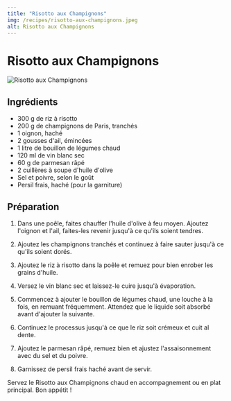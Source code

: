 ```yaml
---
title: "Risotto aux Champignons"
img: /recipes/risotto-aux-champignons.jpeg
alt: Risotto aux Champignons
---
```


# Risotto aux Champignons

![Risotto aux Champignons](/recipes/risotto-aux-champignons.jpeg)

## Ingrédients

- 300 g de riz à risotto
- 200 g de champignons de Paris, tranchés
- 1 oignon, haché
- 2 gousses d'ail, émincées
- 1 litre de bouillon de légumes chaud
- 120 ml de vin blanc sec
- 60 g de parmesan râpé
- 2 cuillères à soupe d'huile d'olive
- Sel et poivre, selon le goût
- Persil frais, haché (pour la garniture)

## Préparation

1. Dans une poêle, faites chauffer l'huile d'olive à feu moyen. Ajoutez l'oignon et l'ail, faites-les revenir jusqu'à ce qu'ils soient tendres.

2. Ajoutez les champignons tranchés et continuez à faire sauter jusqu'à ce qu'ils soient dorés.

3. Ajoutez le riz à risotto dans la poêle et remuez pour bien enrober les grains d'huile.

4. Versez le vin blanc sec et laissez-le cuire jusqu'à évaporation.

5. Commencez à ajouter le bouillon de légumes chaud, une louche à la fois, en remuant fréquemment. Attendez que le liquide soit absorbé avant d'ajouter la suivante.

6. Continuez le processus jusqu'à ce que le riz soit crémeux et cuit al dente.

7. Ajoutez le parmesan râpé, remuez bien et ajustez l'assaisonnement avec du sel et du poivre.

8. Garnissez de persil frais haché avant de servir.

Servez le Risotto aux Champignons chaud en accompagnement ou en plat principal. Bon appétit !
